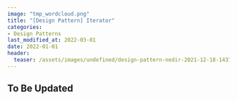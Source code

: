 ```yaml
---
image: "tmp_wordcloud.png"
title: "[Design Pattern] Iterator"
categories:
- Design Patterns
last_modified_at: 2022-03-01
date: 2022-01-01
header:
  teaser: /assets/images/undefined/design-pattern-nedir-2021-12-18-143754.jpg
---
```


## To Be Updated